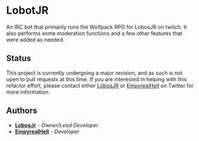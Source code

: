 # LobotJR

An IRC bot that primarily runs the Wolfpack RPG for LobosJR on twitch. It also performs some moderation functions and a few other features that were added as needed.

## Status

This project is currently undergoing a major revision, and as such is not open to pull requests at this time. If you are interested in helping with this refactor effort, please contact either [LobosJR](https://twitter.com/Lobosjrgaming) or [EmpyrealHell](https://twitter.com/Empyrealhell) on Twitter for more information. 

## Authors

- **[LobosJr](https://twitch.tv/LobosJr)** - _Owner/Lead Developer_
- **[EmpyrealHell](https://github.com/EmpyrealHell)** - _Developer_

